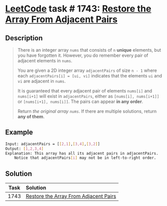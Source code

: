 # [LeetCode][leetcode] task # 1743: [Restore the Array From Adjacent Pairs][task]

Description
-----------

> There is an integer array `nums` that consists of `n` **unique** elements, but you have forgotten it.
> However, you do remember every pair of adjacent elements in `nums`.
> 
> You are given a 2D integer array `adjacentPairs` of size `n - 1` where each `adjacentPairs[i] = [ui, vi]` indicates
> that the elements `ui` and `vi` are adjacent in `nums`.
> 
> It is guaranteed that every adjacent pair of elements `nums[i]` and `nums[i+1]` will exist in `adjacentPairs`,
> either as `[nums[i], nums[i+1]]` or `[nums[i+1], nums[i]]`. The pairs can appear **in any order**.
> 
> Return _the original array `nums`_. If there are multiple solutions, return **any of them**.

Example
-------

```sh
Input: adjacentPairs = [[2,1],[3,4],[3,2]]
Output: [1,2,3,4]
Explanation: This array has all its adjacent pairs in adjacentPairs.
    Notice that adjacentPairs[i] may not be in left-to-right order.
```

Solution
--------

| Task | Solution                                          |
|:----:|:--------------------------------------------------|
| 1743 | [Restore the Array From Adjacent Pairs][solution] |


[leetcode]: <http://leetcode.com/>
[task]: <https://leetcode.com/problems/restore-the-array-from-adjacent-pairs/>
[solution]: <https://github.com/wellaxis/praxis-leetcode/blob/main/src/main/java/com/witalis/praxis/leetcode/task/h18/p1743/option/Practice.java>
